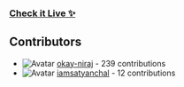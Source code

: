 ### [Check it Live ✨](https://beupyq.okayniraj.me/)
 







































## Contributors

- ![Avatar](https://avatars.githubusercontent.com/u/149550225?v=4&s=40) [okay-niraj](https://github.com/okay-niraj) - 239 contributions
- ![Avatar](https://avatars.githubusercontent.com/u/62104921?v=4&s=40) [iamsatyanchal](https://github.com/iamsatyanchal) - 12 contributions

